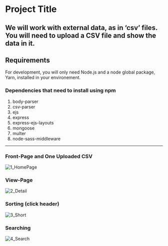 
# Project Title

We will work with external data, as in ‘csv’ files. You will need to upload a CSV file and show the data in it.
---
## Requirements

For development, you will only need Node.js and a node global package, Yarn, installed in your environement.

### Dependencies that need to install using npm
  1. body-parser
  2. csv-parser
  3. ejs
  4. express
  5. express-ejs-layouts
  6. mongoose
  7. multer
  8. node-sass-middleware
 ---
### Front-Page and One Uploaded CSV
![1_HomePage](https://github.com/RishabSh33/CSV_Project/assets/151771974/5f684e7a-6568-4bfd-b9fd-138b068c94d2)

### View-Page
![2_Detail](https://github.com/RishabSh33/CSV_Project/assets/151771974/d15caa9b-42cb-400b-a6b5-33105c4ebf18)

### Sorting (click header)
![3_Short](https://github.com/RishabSh33/CSV_Project/assets/151771974/dd3f1121-fb66-4cee-90dd-9e26b5bdd690)

### Searching
![4_Search](https://github.com/RishabSh33/CSV_Project/assets/151771974/5a3fd78b-26cc-4141-9360-8bca73b78778)
